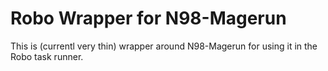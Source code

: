 Robo Wrapper for N98-Magerun
============================

This is (currentl very thin) wrapper around N98-Magerun for using it in the
Robo task runner.
